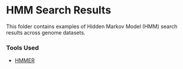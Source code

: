 # HMM Search Results

This folder contains examples of Hidden Markov Model (HMM) search results across genome datasets. 

### Tools Used

- [HMMER](http://hmmer.org/)


